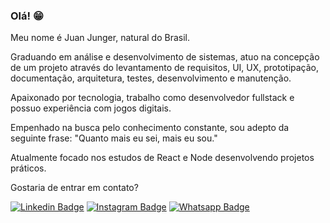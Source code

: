 ### Olá! 😁

Meu nome é Juan Junger, natural do Brasil.

Graduando em análise e desenvolvimento de sistemas, atuo na concepção de um projeto através do levantamento de requisitos, UI, UX, prototipação, documentação, arquitetura, testes, desenvolvimento e manutenção. 

Apaixonado por tecnologia, trabalho como desenvolvedor fullstack e possuo experiência com jogos digitais.

Empenhado na busca pelo conhecimento constante, sou adepto da seguinte frase: "Quanto mais eu sei, mais eu sou."

Atualmente focado nos estudos de React e Node desenvolvendo projetos práticos.

Gostaria de entrar em contato?

[![Linkedin Badge](https://img.shields.io/badge/-LinkedIn-blue?style=flat-square&logo=Linkedin&logoColor=white&link=https://www.linkedin.com/in/juan-junger)](https://www.linkedin.com/in/juan-junger) [![Instagram Badge](https://img.shields.io/badge/-Instagram-red?style=flat-square&logo=Instagram&logoColor=white&link=https://instagram.com/juanjunger)](https://instagram.com/juanjunger) [![Whatsapp Badge](https://img.shields.io/badge/-Whatsapp-green?style=flat-square&logo=Whatsapp&logoColor=white&link=https://bit.ly/Fale-com-o-Juan)](https://bit.ly/Fale-com-o-Juan)
